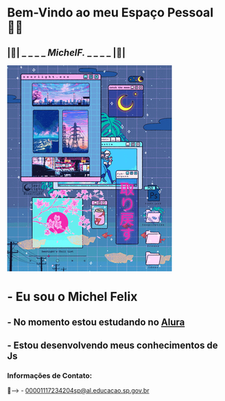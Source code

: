 # Bem-Vindo ao meu Espaço Pessoal 🩵🩵
## |🌊| _ _ _ _ _MichelF._ _ _ _ _ |🌊|
![](https://github.com/God1325/God1325/blob/main/Aesthetic.gif)
# - Eu sou o Michel Felix

## - No momento estou estudando no [Alura](https://www.alura.com.br/)
## - Estou desenvolvendo meus conhecimentos de Js

### **Informações de Contato:**
📱--> - 00001117234204sp@al.educacao.sp.gov.br
